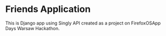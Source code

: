 Friends Application
=============================

This is Django app using Singly API created as a project on FirefoxOSApp Days Warsaw Hackathon.
